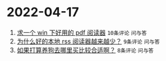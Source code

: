 # 2022-04-17

1. [求一个 win 下好用的 pdf 阅读器](https://www.v2ex.com/t/847433) `10条评论` `问与答`
1. [为什么好的本地 rss 阅读器越来越少？](https://www.v2ex.com/t/847435) `9条评论` `问与答`
1. [如果打算养狗去哪里买比较合适啊？](https://www.v2ex.com/t/847432) `8条评论` `问与答`
